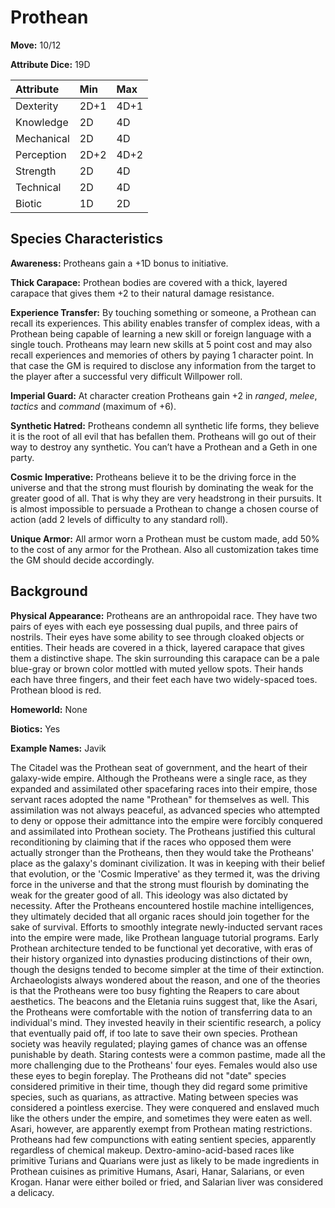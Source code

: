 # Prothean

**Move:** 10/12

**Attribute Dice:** 19D

| Attribute  | Min  | Max  |
| :--------- | :--- | :--- |
| Dexterity  | 2D+1 | 4D+1 |
| Knowledge  | 2D   | 4D   |
| Mechanical | 2D   | 4D   |
| Perception | 2D+2 | 4D+2 |
| Strength   | 2D   | 4D   |
| Technical  | 2D   | 4D   |
| Biotic     | 1D   | 2D   |

## Species Characteristics

**Awareness:** Protheans gain a +1D bonus to initiative.

**Thick Carapace:** Prothean bodies are covered with a thick, layered carapace that gives them +2 to their natural
damage resistance.

**Experience Transfer:** By touching something or someone, a Prothean can recall its experiences. This ability enables
transfer of complex ideas, with a Prothean being capable of learning a new skill or foreign language with a single
touch. Protheans may learn new skills at 5 point cost and may also recall experiences and memories of others by paying 1
character point. In that case the GM is required to disclose any information from the target to the player after a
successful very difficult Willpower roll.

**Imperial Guard:** At character creation Protheans gain +2 in *ranged*, *melee*, *tactics* and *command* (maximum of
+6).

**Synthetic Hatred:** Protheans condemn all synthetic life forms, they believe it is the root of all evil that has
befallen them. Protheans will go out of their way to destroy any synthetic. You can’t have a Prothean and a Geth in one
party.

**Cosmic Imperative:** Protheans believe it to be the driving force in the universe and that the strong must flourish by
dominating the weak for the greater good of all. That is why they are very headstrong in their pursuits. It is almost
impossible to persuade a Prothean to change a chosen course of action (add 2 levels of difficulty to any standard roll).

**Unique Armor:** All armor worn a Prothean must be custom made, add 50% to the cost of any armor for the Prothean. Also
all customization takes time the GM should decide accordingly.

## Background

**Physical Appearance:** Protheans are an anthropoidal race. They have two pairs of eyes with each eye possessing dual
pupils, and three pairs of nostrils. Their eyes have some ability to see through cloaked objects or entities. Their
heads are covered in a thick, layered carapace that gives them a distinctive shape. The skin surrounding this carapace
can be a pale blue-gray or brown color mottled with muted yellow spots. Their hands each have three fingers, and their
feet each have two widely-spaced toes. Prothean blood is red.

**Homeworld:** None

**Biotics:** Yes

**Example Names:** Javik

The Citadel was the Prothean seat of government, and the heart of their galaxy-wide empire. Although the Protheans were
a single race, as they expanded and assimilated other spacefaring races into their empire, those servant races adopted
the name "Prothean" for themselves as well. This assimilation was not always peaceful, as advanced species who attempted
to deny or oppose their admittance into the empire were forcibly conquered and assimilated into Prothean society. The
Protheans justified this cultural reconditioning by claiming that if the races who opposed them were actually stronger
than the Protheans, then they would take the Protheans' place as the galaxy's dominant civilization. It was in keeping
with their belief that evolution, or the 'Cosmic Imperative' as they termed it, was the driving force in the universe
and that the strong must flourish by dominating the weak for the greater good of all. This ideology was also dictated by
necessity. After the Protheans encountered hostile machine intelligences, they ultimately decided that all organic races
should join together for the sake of survival. Efforts to smoothly integrate newly-inducted servant races into the
empire were made, like Prothean language tutorial programs. Early Prothean architecture tended to be functional yet
decorative, with eras of their history organized into dynasties producing distinctions of their own, though the designs
tended to become simpler at the time of their extinction. Archaeologists always wondered about the reason, and one of
the theories is that the Protheans were too busy fighting the Reapers to care about aesthetics. The beacons and the
Eletania ruins suggest that, like the Asari, the Protheans were comfortable with the notion of transferring data to an
individual's mind. They invested heavily in their scientific research, a policy that eventually paid off, if too late to
save their own species. Prothean society was heavily regulated; playing games of chance was an offense punishable by
death. Staring contests were a common pastime, made all the more challenging due to the Protheans' four eyes. Females
would also use these eyes to begin foreplay. The Protheans did not "date" species considered primitive in their time,
though they did regard some primitive species, such as quarians, as attractive. Mating between species was considered a
pointless exercise. They were conquered and enslaved much like the others under the empire, and sometimes they were
eaten as well. Asari, however, are apparently exempt from Prothean mating restrictions. Protheans had few compunctions
with eating sentient species, apparently regardless of chemical makeup. Dextro-amino-acid-based races like primitive
Turians and Quarians were just as likely to be made ingredients in Prothean cuisines as primitive Humans, Asari, Hanar,
Salarians, or even Krogan. Hanar were either boiled or fried, and Salarian liver was considered a delicacy.

